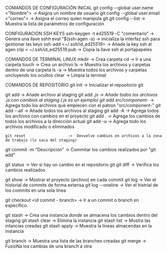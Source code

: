 COMANDOS DE CONFIGURACIÓN INICAL
git config --global user.name <"Nombre">    ->  Asigna un nombre de usuario
git config --global user.email <"correo">   ->  Asigna el correo quien manipula git
git config --list               ->  Muestra la lista de parámetros de configuración

CONFIGURACION SSH KEYS
ssh-keygen -t ed25519 -C "comentario"   ->  Genera una llave sshh
eval "$(ssh-agen -s)            ->  inicializa la interfaz ssh para gestionar las keys
ssh-add <~/.ssh/id_ed25519>     ->  Añade la key ssh al agen
clip < ~/.ssh/id_ed25519.pub    ->  Copia la llave ssh al portapapeles

COMANDOS DE TERMINAL LINUX
mkdir <nombre de carpeta>       ->  Crea carpeta
cd  <nombre de la carpeta>      ->  Ir a una carpeta
touch   <nombre del arcivo>     ->  Crea un archivo
ls                              ->  Muestra los archivos y carpetas dentro de una carpeta
ls -a                           ->  Muestra todos los archivos y carpetas uncluyendo los ocultos
clear                           ->  Limpia la terninal

COMANDOS DE REPOSITORIO
git init                        ->  Inicializar el repositorio git

git add <Nombre del archivo>    ->  Añade archivo al staging
    git add *.js                ->  Añade todos los archivos .js con cambios al staging (.js es un ejemplo)
    git add src/component-*     ->  Agrega todo los archivos que empiecen con el patron "src/component-"
    git add --all               ->  Añade todos los archivos al staging 
    git add -A                  ->  Agrega todos los archivos con cambios en el proyecto
    git add .                   ->  Agrega los cambios de todos los archivos a la dirección actual
    git add -u                  ->  Agrega todo los archivos modificado o eliminados

    git reset                   ->  Devuelve cambios en archivos a la zona de trabajo (lo saca del staging)

git commit -m "Descripción"     ->  Commitar los cambios realizados por "git add"

git status                      ->  Ver si hay un cambio en el repositorio git 
git diff                        ->  Verifica los cambios realizados

git show <id commit>            ->  Mostrar el proyecto (archivo) en cada commit
git log                         ->  Ver el historial de commits de forma extensa
    git log --oneline               ->  Ver el histrial de los commits en una sola línea

git checkout <id commit - branch>   ->  Ir a un commit o branch en específico.

git stash                       ->  Crea una instancia donde se almacena los cambios dentro del staging
    git stash clear             ->  Elimina la instancia
    git stash list              ->  Mustra las intancias creadas
    git stash apply <isntancia stash>   ->  Muestra la lineas almacendas en la instancia

git branch                      ->  Muestra una lista de las branches creadas
git merge                       ->  FusioNa los cambias de una branch a otra

